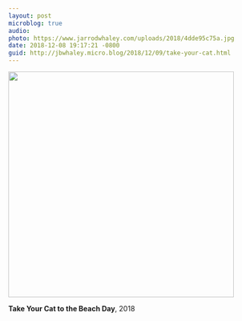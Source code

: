 ```yaml
---
layout: post
microblog: true
audio: 
photo: https://www.jarrodwhaley.com/uploads/2018/4dde95c75a.jpg
date: 2018-12-08 19:17:21 -0800
guid: http://jbwhaley.micro.blog/2018/12/09/take-your-cat.html
---
```

<a href="http://www.jarrodwhaley.com/uploads/2018/4dde95c75a.jpg"><img src="https://www.jarrodwhaley.com/uploads/2018/4dde95c75a.jpg" width="450" height="600" style="height: auto;" class="sunlit_image" /></a>

**Take Your Cat to the Beach Day**, 2018

